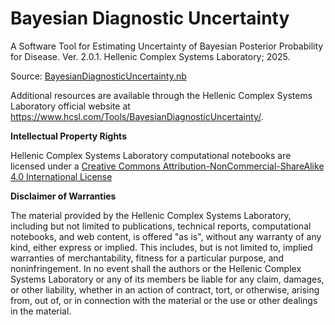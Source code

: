 # Bayesian Diagnostic Uncertainty

A Software Tool for Estimating Uncertainty of Bayesian Posterior Probability for Disease. Ver. 2.0.1. Hellenic Complex Systems Laboratory; 2025.

Source: [BayesianDiagnosticUncertainty.nb](BayesianDiagnosticUncertainty.nb)

Additional resources are available through the Hellenic Complex Systems Laboratory official website at https://www.hcsl.com/Tools/BayesianDiagnosticUncertainty/.

**Intellectual Property Rights**

Hellenic Complex Systems Laboratory computational notebooks are licensed under a [Creative Commons Attribution-NonCommercial-ShareAlike 4.0 International License](https://creativecommons.org/licenses/by-nc-sa/4.0/)

**Disclaimer of Warranties**

 The material provided by the Hellenic Complex Systems Laboratory, including but not limited to publications, technical reports,  computational notebooks, and web content, is offered "as is", without any warranty of any kind, either express or implied. This includes, but is not limited to, implied warranties of merchantability, fitness for a particular purpose, and noninfringement. In no event shall the authors or the Hellenic Complex Systems Laboratory or any of its members be liable for any claim, damages, or other liability, whether in an action of contract, tort, or otherwise, arising from, out of, or in connection with the material or the use or other dealings in the material.
